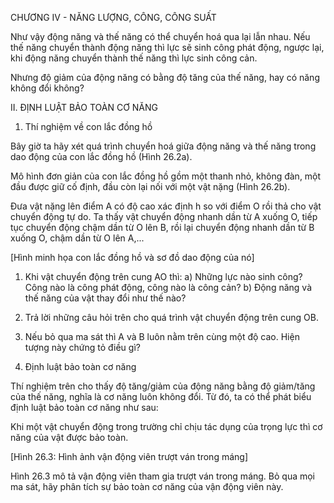 CHƯƠNG IV - NĂNG LƯỢNG, CÔNG, CÔNG SUẤT

Như vậy động năng và thế năng có thể chuyển hoá qua lại lẫn nhau. Nếu thế năng chuyển thành động năng thì lực sẽ sinh công phát động, ngược lại, khi động năng chuyển thành thế năng thì lực sinh công cản.

Nhưng độ giảm của động năng có bằng độ tăng của thế năng, hay có năng không đổi không?

II. ĐỊNH LUẬT BẢO TOÀN CƠ NĂNG

1. Thí nghiệm về con lắc đồng hồ

Bây giờ ta hãy xét quá trình chuyển hoá giữa động năng và thế năng trong dao động của con lắc đồng hồ (Hình 26.2a).

Mô hình đơn giản của con lắc đồng hồ gồm một thanh nhỏ, không đàn, một đầu được giữ cố định, đầu còn lại nối với một vật nặng (Hình 26.2b).

Đưa vật nặng lên điểm A có độ cao xác định h so với điểm O rồi thả cho vật chuyển động tự do. Ta thấy vật chuyển động nhanh dần từ A xuống O, tiếp tục chuyển động chậm dần từ O lên B, rồi lại chuyển động nhanh dần từ B xuống O, chậm dần từ O lên A,...

[Hình minh họa con lắc đồng hồ và sơ đồ dao động của nó]

1. Khi vật chuyển động trên cung AO thì:
a) Những lực nào sinh công? Công nào là công phát động, công nào là công cản?
b) Động năng và thế năng của vật thay đổi như thế nào?

2. Trả lời những câu hỏi trên cho quá trình vật chuyển động trên cung OB.

3. Nếu bỏ qua ma sát thì A và B luôn nằm trên cùng một độ cao. Hiện tượng này chứng tỏ điều gì?

2. Định luật bảo toàn cơ năng

Thí nghiệm trên cho thấy độ tăng/giảm của động năng bằng độ giảm/tăng của thế năng, nghĩa là cơ năng luôn không đổi. Từ đó, ta có thể phát biểu định luật bảo toàn cơ năng như sau:

Khi một vật chuyển động trong trường chỉ chịu tác dụng của trọng lực thì cơ năng của vật được bảo toàn.

[Hình 26.3: Hình ảnh vận động viên trượt ván trong máng]

Hình 26.3 mô tả vận động viên tham gia trượt ván trong máng. Bỏ qua mọi ma sát, hãy phân tích sự bảo toàn cơ năng của vận động viên này.